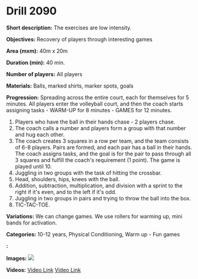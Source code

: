 # Drill 2090

**Short description:**
The exercises are low intensity.

**Objectives:**
Recovery of players through interesting games

**Area (mxm):**
40m x 20m

**Duration (min):**
40 min.

**Number of players:**
All players

**Materials:**
Balls, marked shirts, marker spots, goals

**Progression:**
Spreading across the entire court, each for themselves for 5 minutes. All players enter the volleyball court, and then the coach starts assigning tasks - WARM-UP for 8 minutes - GAMES for 12 minutes. 

1. Players who have the ball in their hands chase - 2 players chase. 
2. The coach calls a number and players form a group with that number and hug each other.
3. The coach creates 3 squares in a row per team, and the team consists of 6-8 players. Pairs are formed, and each pair has a ball in their hands. The coach assigns tasks, and the goal is for the pair to pass through all 3 squares and fulfill the coach's requirement (1 point). The game is played until 10. 
4. Juggling in two groups with the task of hitting the crossbar.
5. Head, shoulders, hips, knees with the ball.
6. Addition, subtraction, multiplication, and division with a sprint to the right if it's even, and to the left if it's odd.
7. Juggling in two groups in pairs and trying to throw the ball into the box.
8. TIC-TAC-TOE.

**Variations:**
We can change games. We use rollers for warming up, mini bands for activation.

**Categories:**
10-12 years, Physical Conditioning, Warm up - Fun games

**:**


**Images:**
![](https://www.coachingfutsal.com/\images\dd034952-1fbb-46fc-9857-749db0172cca_tactical-board.com.png)

**Videos:**
[Video Link](https://www.youtube.com/embed/eS1nFuNRNA4)
[Video Link](https://www.youtube.com/embed/yiQpwvw8FD4)

